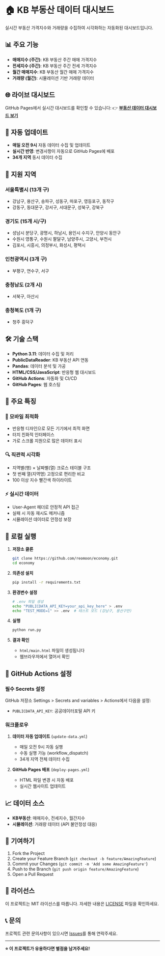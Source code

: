 # 🏠 KB 부동산 데이터 대시보드

실시간 부동산 가격지수와 거래량을 수집하여 시각화하는 자동화된 대시보드입니다.

## 📊 주요 기능

- **매매지수 (주간)**: KB 부동산 주간 매매 가격지수
- **전세지수 (주간)**: KB 부동산 주간 전세 가격지수  
- **월간 매매지수**: KB 부동산 월간 매매 가격지수
- **거래량 (월간)**: 시뮬레이션 기반 거래량 데이터

## 🌐 라이브 대시보드

GitHub Pages에서 실시간 대시보드를 확인할 수 있습니다:
👉 **[부동산 데이터 대시보드 보기](https://reomoon.github.io/economy/)**

## 🔄 자동 업데이트

- **매일 오전 9시** 자동 데이터 수집 및 업데이트
- **실시간 반영**: 변경사항이 자동으로 GitHub Pages에 배포
- **34개 지역** 동시 데이터 수집

## 🏢 지원 지역

### 서울특별시 (13개 구)
- 강남구, 용산구, 송파구, 성동구, 마포구, 영등포구, 동작구
- 강동구, 동대문구, 강서구, 서대문구, 성북구, 강북구

### 경기도 (15개 시/구)
- 성남시 분당구, 광명시, 하남시, 용인시 수지구, 안양시 동안구
- 수원시 영통구, 수원시 팔달구, 남양주시, 고양시, 부천시
- 김포시, 시흥시, 의정부시, 화성시, 평택시

### 인천광역시 (3개 구)
- 부평구, 연수구, 서구

### 충청남도 (2개 시)
- 서북구, 아산시

### 충청북도 (1개 구)
- 청주 흥덕구

## 🛠️ 기술 스택

- **Python 3.11**: 데이터 수집 및 처리
- **PublicDataReader**: KB 부동산 API 연동
- **Pandas**: 데이터 분석 및 가공
- **HTML/CSS/JavaScript**: 반응형 웹 대시보드
- **GitHub Actions**: 자동화 및 CI/CD
- **GitHub Pages**: 웹 호스팅

## 🎨 주요 특징

### 📱 모바일 최적화
- 반응형 디자인으로 모든 기기에서 최적 화면
- 터치 친화적 인터페이스
- 가로 스크롤 지원으로 많은 데이터 표시

### 🔍 직관적 시각화
- 지역별(행) × 날짜별(열) 크로스 테이블 구조
- 첫 번째 열(지역명) 고정으로 편리한 비교
- 100 이상 지수 빨간색 하이라이트

### ⚡ 실시간 데이터
- User-Agent 헤더로 안정적 API 접근
- 실패 시 자동 재시도 메커니즘
- 시뮬레이션 데이터로 안정성 보장

## 🚀 로컬 실행

1. **저장소 클론**
   ```bash
   git clone https://github.com/reomoon/economy.git
   cd economy
   ```

2. **의존성 설치**
   ```bash
   pip install -r requirements.txt
   ```

3. **환경변수 설정**
   ```bash
   # .env 파일 생성
   echo "PUBLICDATA_API_KEY=your_api_key_here" > .env
   echo "TEST_MODE=1" >> .env  # 테스트 모드 (강남구, 용산구만)
   ```

4. **실행**
   ```bash
   python run.py
   ```

5. **결과 확인**
   - `html/main.html` 파일이 생성됩니다
   - 웹브라우저에서 열어서 확인

## 🔧 GitHub Actions 설정

### 필수 Secrets 설정

GitHub 저장소 Settings > Secrets and variables > Actions에서 다음을 설정:

- `PUBLICDATA_API_KEY`: 공공데이터포털 API 키

### 워크플로우

1. **데이터 자동 업데이트** (`update-data.yml`)
   - 매일 오전 9시 자동 실행
   - 수동 실행 가능 (workflow_dispatch)
   - 34개 지역 전체 데이터 수집

2. **GitHub Pages 배포** (`deploy-pages.yml`)
   - HTML 파일 변경 시 자동 배포
   - 실시간 웹사이트 업데이트

## 📈 데이터 소스

- **KB부동산**: 매매지수, 전세지수, 월간지수
- **시뮬레이션**: 거래량 데이터 (API 불안정성 대응)

## 🤝 기여하기

1. Fork the Project
2. Create your Feature Branch (`git checkout -b feature/AmazingFeature`)
3. Commit your Changes (`git commit -m 'Add some AmazingFeature'`)
4. Push to the Branch (`git push origin feature/AmazingFeature`)
5. Open a Pull Request

## 📄 라이선스

이 프로젝트는 MIT 라이선스를 따릅니다. 자세한 내용은 [LICENSE](LICENSE) 파일을 확인하세요.

## 📞 문의

프로젝트 관련 문의사항이 있으시면 [Issues](https://github.com/reomoon/economy/issues)를 통해 연락주세요.

---

**⭐ 이 프로젝트가 유용하다면 별점을 남겨주세요!**